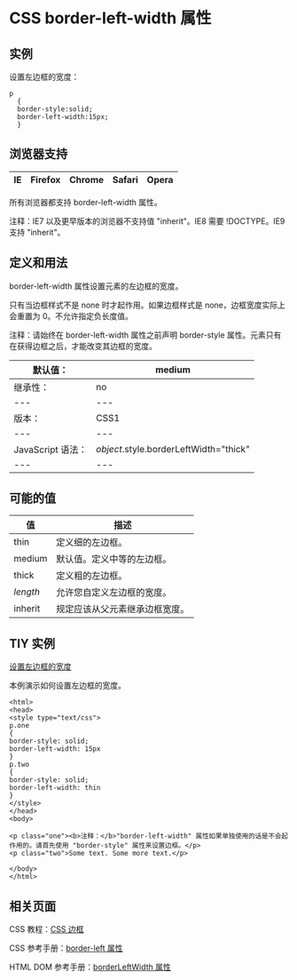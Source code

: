 # CSS border-left-width 属性



## 实例

设置左边框的宽度：

```
p
  {
  border-style:solid;
  border-left-width:15px;
  }

```

## 浏览器支持

| IE | Firefox | Chrome | Safari | Opera |
| --- | --- | --- | --- | --- |

所有浏览器都支持 border-left-width 属性。

注释：IE7 以及更早版本的浏览器不支持值 "inherit"。IE8 需要 !DOCTYPE。IE9 支持 "inherit"。

## 定义和用法

border-left-width 属性设置元素的左边框的宽度。

只有当边框样式不是 none 时才起作用。如果边框样式是 none，边框宽度实际上会重置为 0。不允许指定负长度值。

注释：请始终在 border-left-width 属性之前声明 border-style 属性。元素只有在获得边框之后，才能改变其边框的宽度。

| 默认值： | medium |
| --- | --- |
| 继承性： | no |
| --- | --- |
| 版本： | CSS1 |
| --- | --- |
| JavaScript 语法： | _object_.style.borderLeftWidth="thick" |
| --- | --- |

## 可能的值

| 值 | 描述 |
| --- | --- |
| thin | 定义细的左边框。 |
| medium | 默认值。定义中等的左边框。 |
| thick | 定义粗的左边框。 |
| _length_ | 允许您自定义左边框的宽度。 |
| inherit | 规定应该从父元素继承边框宽度。 |

## TIY 实例

[设置左边框的宽度](/tiy/t.asp?f=csse_border-left-width)

本例演示如何设置左边框的宽度。

```
<html>
<head>
<style type="text/css">
p.one 
{
border-style: solid;
border-left-width: 15px
}
p.two 
{
border-style: solid;
border-left-width: thin
}
</style>
</head>
<body>

<p class="one"><b>注释：</b>"border-left-width" 属性如果单独使用的话是不会起作用的。请首先使用 "border-style" 属性来设置边框。</p>
<p class="two">Some text. Some more text.</p>

</body>
</html>

```

## 相关页面

CSS 教程：[CSS 边框](/css/css_border.asp "CSS 边框")

CSS 参考手册：[border-left 属性](/cssref/pr_border-left.asp "CSS border-left 属性")

HTML DOM 参考手册：[borderLeftWidth 属性](/jsref/prop_style_borderleftwidth.asp "HTML DOM borderLeftWidth 属性")



